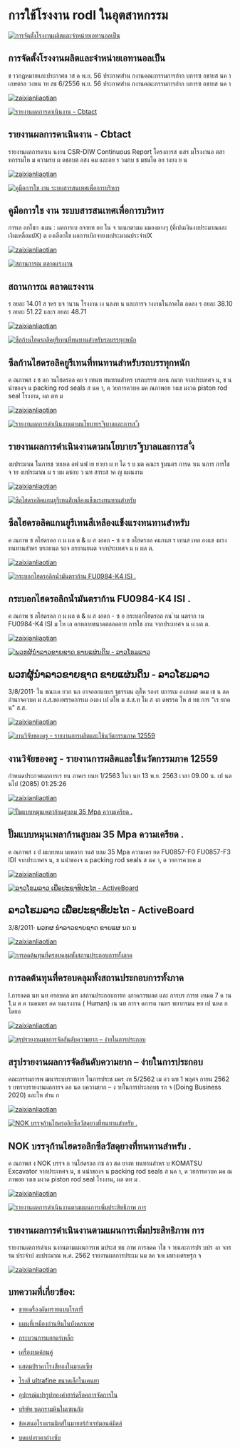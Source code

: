 # การใช้โรงงาน rodl ในอุตสาหกรรม
<a href="https://mnn.zoosnet.net/LR/Chatpre.aspx?id=MNN94995150&p=https://topgrinding.com/" target="_blank">![การจัดตั้งโรงงานผลิตและจำหน่ายเอทานอลเป็น ](https://github.com/technlg/images/blob/main/65.jpg)</a>
## การจัดตั้งโรงงานผลิตและจำหน่ายเอทานอลเป็น 
ข าวกฏหมายและประกาศล าส ด พ.ย. 56 ประกาศสำน กงานคณะกรรมการกำก บการซ อขายส นค าเกษตรล วงหน าท สธ 6/2556 พ.ย. 56 ประกาศสำน กงานคณะกรรมการกำก บการซ อขายส นค า 
<a href="https://mnn.zoosnet.net/LR/Chatpre.aspx?id=MNN94995150&p=https://topgrinding.com/" target="_blank"><img src="https://github.com/technlg/images/raw/main/chat11.jpg" alt="zaixianliaotian"/></a><a href="//whatsapp.shibangsoft.com/WhatsApp.php" ><img src="https://github.com/technlg/images/raw/main/chat11.png" alt=""></a>
<a href="https://mnn.zoosnet.net/LR/Chatpre.aspx?id=MNN94995150&p=https://topgrinding.com/" target="_blank">![รายงานผลการดาเนินงาน - Cbtact](https://github.com/technlg/images/blob/main/3.jpg)</a>
## รายงานผลการดาเนินงาน - Cbtact
รายงานผลการดาเน นงาน CSR-DIW Continuous Report โครงการส งเสร มโรงงานอ ตสาหกรรมให ม ความรบ ผ ดชอบต อสง คม และอย ร วมกบ ช มชนได อย างยง ย น
<a href="https://mnn.zoosnet.net/LR/Chatpre.aspx?id=MNN94995150&p=https://topgrinding.com/" target="_blank"><img src="https://github.com/technlg/images/raw/main/chat11.jpg" alt="zaixianliaotian"/></a><a href="//whatsapp.shibangsoft.com/WhatsApp.php" ><img src="https://github.com/technlg/images/raw/main/chat11.png" alt=""></a>
<a href="https://mnn.zoosnet.net/LR/Chatpre.aspx?id=MNN94995150&p=https://topgrinding.com/" target="_blank">![คูมือการใช งาน ระบบสารสนเทศเพื่อการบริหาร](https://github.com/technlg/images/blob/main/63.jpg)</a>
## คูมือการใช งาน ระบบสารสนเทศเพื่อการบริหาร
การเล อกใชก งเมน : ผลการเบ กจายท อย ใน จ าแนกตามม มมองตางๆ (ที่เปนเงินงบประมาณและเงินเหลื่อมปX) ต องเลือกใช ผลการเบิกจายงบประมาณประจําปX
<a href="https://mnn.zoosnet.net/LR/Chatpre.aspx?id=MNN94995150&p=https://topgrinding.com/" target="_blank"><img src="https://github.com/technlg/images/raw/main/chat11.jpg" alt="zaixianliaotian"/></a><a href="//whatsapp.shibangsoft.com/WhatsApp.php" ><img src="https://github.com/technlg/images/raw/main/chat11.png" alt=""></a>
<a href="https://mnn.zoosnet.net/LR/Chatpre.aspx?id=MNN94995150&p=https://topgrinding.com/" target="_blank">![สถานการณ ตลาดแรงงาน](https://github.com/technlg/images/blob/main/6.jpg)</a>
## สถานการณ ตลาดแรงงาน
ร อยละ 14.01 ส าหร บจ านวน โรงงาน เง นลงท น และการจ างงานในภาคใต ลดลง ร อยละ 38.10 ร อยละ 51.22 และร อยละ 48.71
<a href="https://mnn.zoosnet.net/LR/Chatpre.aspx?id=MNN94995150&p=https://topgrinding.com/" target="_blank"><img src="https://github.com/technlg/images/raw/main/chat11.jpg" alt="zaixianliaotian"/></a><a href="//whatsapp.shibangsoft.com/WhatsApp.php" ><img src="https://github.com/technlg/images/raw/main/chat11.png" alt=""></a>
<a href="https://mnn.zoosnet.net/LR/Chatpre.aspx?id=MNN94995150&p=https://topgrinding.com/" target="_blank">![ซีลก้านไฮดรอลิคยูรีเทนที่ทนทานสำหรับรถบรรทุกหนัก ](https://github.com/technlg/images/blob/main/3.jpg)</a>
## ซีลก้านไฮดรอลิคยูรีเทนที่ทนทานสำหรับรถบรรทุกหนัก 
ค ณภาพส ง ซ ลก านไฮดรอล คย ร เทนท ทนทานสำหร บรถบรรท กหน กมาก จากประเทศจ น, ช นนำของจ น packing rod seals ส นค า, ด วยการควบค มค ณภาพอย างเข มงวด piston rod seal โรงงาน, ผล ตท ม 
<a href="https://mnn.zoosnet.net/LR/Chatpre.aspx?id=MNN94995150&p=https://topgrinding.com/" target="_blank"><img src="https://github.com/technlg/images/raw/main/chat11.jpg" alt="zaixianliaotian"/></a><a href="//whatsapp.shibangsoft.com/WhatsApp.php" ><img src="https://github.com/technlg/images/raw/main/chat11.png" alt=""></a>
<a href="https://mnn.zoosnet.net/LR/Chatpre.aspx?id=MNN94995150&p=https://topgrinding.com/" target="_blank">![รายงานผลการดําเนินงานตามนโยบายร ัฐบาลและการส ั่ง ](https://github.com/technlg/images/blob/main/49.jpg)</a>
## รายงานผลการดําเนินงานตามนโยบายร ัฐบาลและการส ั่ง 
งบประมาณ ในการช วยเหล อฟ นฟ เย ยวยา ผ ท ได ร บ  มต คณะร ฐมนตร การด าเน นการ การใช จ าย งบประมาณ ผ ร บผ ดชอบ ว นท สาระส าค ญ แผนงาน 
<a href="https://mnn.zoosnet.net/LR/Chatpre.aspx?id=MNN94995150&p=https://topgrinding.com/" target="_blank"><img src="https://github.com/technlg/images/raw/main/chat11.jpg" alt="zaixianliaotian"/></a><a href="//whatsapp.shibangsoft.com/WhatsApp.php" ><img src="https://github.com/technlg/images/raw/main/chat11.png" alt=""></a>
<a href="https://mnn.zoosnet.net/LR/Chatpre.aspx?id=MNN94995150&p=https://topgrinding.com/" target="_blank">![ซีลไฮดรอลิคแกนยูรีเทนสีเหลืองแข็งแรงทนทานสำหรับ ](https://github.com/technlg/images/blob/main/43.jpg)</a>
## ซีลไฮดรอลิคแกนยูรีเทนสีเหลืองแข็งแรงทนทานสำหรับ 
ค ณภาพ ซ ลไฮดรอล ก ผ ผล ต & ผ ส งออก - ซ อ ซ ลไฮดรอล คแกนย ร เทนส เหล องแข งแรงทนทานสำหร บรถยนต รถจ กรยานยนต จากประเทศจ น ผ ผล ต.
<a href="https://mnn.zoosnet.net/LR/Chatpre.aspx?id=MNN94995150&p=https://topgrinding.com/" target="_blank"><img src="https://github.com/technlg/images/raw/main/chat11.jpg" alt="zaixianliaotian"/></a><a href="//whatsapp.shibangsoft.com/WhatsApp.php" ><img src="https://github.com/technlg/images/raw/main/chat11.png" alt=""></a>
<a href="https://mnn.zoosnet.net/LR/Chatpre.aspx?id=MNN94995150&p=https://topgrinding.com/" target="_blank">![กระบอกไฮดรอลิกน้ำมันตราก้าน FU0984-K4 ISI .](https://github.com/technlg/images/blob/main/1.jpg)</a>
## กระบอกไฮดรอลิกน้ำมันตราก้าน FU0984-K4 ISI .
ค ณภาพ ซ ลไฮดรอล ก ผ ผล ต & ผ ส งออก - ซ อ กระบอกไฮดรอล กน ำม นตราก าน FU0984-K4 ISI ม ให เล อกหลายขนาดตลอดอาย การใช งาน จากประเทศจ น ผ ผล ต.
<a href="https://mnn.zoosnet.net/LR/Chatpre.aspx?id=MNN94995150&p=https://topgrinding.com/" target="_blank"><img src="https://github.com/technlg/images/raw/main/chat11.jpg" alt="zaixianliaotian"/></a><a href="//whatsapp.shibangsoft.com/WhatsApp.php" ><img src="https://github.com/technlg/images/raw/main/chat11.png" alt=""></a>
<a href="https://mnn.zoosnet.net/LR/Chatpre.aspx?id=MNN94995150&p=https://topgrinding.com/" target="_blank">![ພວກຜູ້ນຳລາວຂາຍຊາດ ຂາຍແຜ່ນດິນ - ລາວໂຮມລາວ ](https://github.com/technlg/images/blob/main/49.jpg)</a>
## ພວກຜູ້ນຳລາວຂາຍຊາດ ຂາຍແຜ່ນດິນ - ລາວໂຮມລາວ 
3/8/2011· ใน ขณะเด ยวก นก อาจออกแบบร ฐธรรมน ญให รองร บการเม องภาคส งคม เช น ลดอำนาจควบค ม ส.ส.ของพรรคการเม องลง เป ดให ม ส.ส.ท ไม ส งก ดพรรค ให ส ทธ การ "เร ยกค น" ส.ส. 
<a href="https://mnn.zoosnet.net/LR/Chatpre.aspx?id=MNN94995150&p=https://topgrinding.com/" target="_blank"><img src="https://github.com/technlg/images/raw/main/chat11.jpg" alt="zaixianliaotian"/></a><a href="//whatsapp.shibangsoft.com/WhatsApp.php" ><img src="https://github.com/technlg/images/raw/main/chat11.png" alt=""></a>
<a href="https://mnn.zoosnet.net/LR/Chatpre.aspx?id=MNN94995150&p=https://topgrinding.com/" target="_blank">![งานวิจัยของครู - รายงานการผลิตและใช้นวัตกรรมภาค 12559](https://github.com/technlg/images/blob/main/27.jpg)</a>
## งานวิจัยของครู - รายงานการผลิตและใช้นวัตกรรมภาค 12559
กำหนดประกาศผลการเร ยน ภาคเร ยนท 1/2563 ในว นท 13 พ.ย. 2563 เวลา 09.00 น. เป นต นไป (2085) 01:25:26
<a href="https://mnn.zoosnet.net/LR/Chatpre.aspx?id=MNN94995150&p=https://topgrinding.com/" target="_blank"><img src="https://github.com/technlg/images/raw/main/chat11.jpg" alt="zaixianliaotian"/></a><a href="//whatsapp.shibangsoft.com/WhatsApp.php" ><img src="https://github.com/technlg/images/raw/main/chat11.png" alt=""></a>
<a href="https://mnn.zoosnet.net/LR/Chatpre.aspx?id=MNN94995150&p=https://topgrinding.com/" target="_blank">![ปั๊มแบบหมุนเพลาก้านสูบลม 35 Mpa ความเครียด .](https://github.com/technlg/images/blob/main/20.jpg)</a>
## ปั๊มแบบหมุนเพลาก้านสูบลม 35 Mpa ความเครียด .
ค ณภาพส ง ป มแบบหม นเพลาก านส บลม 35 Mpa ความเคร ยด FU0857-F0 FU0857-F3 IDI จากประเทศจ น, ช นนำของจ น packing rod seals ส นค า, ด วยการควบค ม 
<a href="https://mnn.zoosnet.net/LR/Chatpre.aspx?id=MNN94995150&p=https://topgrinding.com/" target="_blank"><img src="https://github.com/technlg/images/raw/main/chat11.jpg" alt="zaixianliaotian"/></a><a href="//whatsapp.shibangsoft.com/WhatsApp.php" ><img src="https://github.com/technlg/images/raw/main/chat11.png" alt=""></a>
<a href="https://mnn.zoosnet.net/LR/Chatpre.aspx?id=MNN94995150&p=https://topgrinding.com/" target="_blank">![ລາວໂຮມລາວ ເພື່ອປະຊາທິປະໄຕ - ActiveBoard](https://github.com/technlg/images/blob/main/1.jpg)</a>
## ລາວໂຮມລາວ ເພື່ອປະຊາທິປະໄຕ - ActiveBoard
3/8/2011· ພວກຜ ນຳລາວຂາຍຊາດ ຂາຍແຜ ນດ ນ
<a href="https://mnn.zoosnet.net/LR/Chatpre.aspx?id=MNN94995150&p=https://topgrinding.com/" target="_blank"><img src="https://github.com/technlg/images/raw/main/chat11.jpg" alt="zaixianliaotian"/></a><a href="//whatsapp.shibangsoft.com/WhatsApp.php" ><img src="https://github.com/technlg/images/raw/main/chat11.png" alt=""></a>
<a href="https://mnn.zoosnet.net/LR/Chatpre.aspx?id=MNN94995150&p=https://topgrinding.com/" target="_blank">![การลดต้นทุนที่ครอบคลุมทั้งสถานประกอบการทั้งภาค ](https://github.com/technlg/images/blob/main/35.jpg)</a>
## การลดต้นทุนที่ครอบคลุมทั้งสถานประกอบการทั้งภาค 
I.การลดต นท นท ครอบคล มท งสถานประกอบการท งภาคการผลต และ การบร การท งหมด 7 ด าน 1.ม ต ด านคนหร อด านแรงงาน ( Human) เน นท การจ ดการด านทร พยากรมน ษย เป นหล กโดยถ 
<a href="https://mnn.zoosnet.net/LR/Chatpre.aspx?id=MNN94995150&p=https://topgrinding.com/" target="_blank"><img src="https://github.com/technlg/images/raw/main/chat11.jpg" alt="zaixianliaotian"/></a><a href="//whatsapp.shibangsoft.com/WhatsApp.php" ><img src="https://github.com/technlg/images/raw/main/chat11.png" alt=""></a>
<a href="https://mnn.zoosnet.net/LR/Chatpre.aspx?id=MNN94995150&p=https://topgrinding.com/" target="_blank">![สรุปรายงานผลการจัดอันดับความยาก – ง่ายในการประกอบ ](https://github.com/technlg/images/blob/main/60.jpg)</a>
## สรุปรายงานผลการจัดอันดับความยาก – ง่ายในการประกอบ 
คณะกรรมการพ ฒนาระบบราชการ ในการประช มคร งท 5/2562 เม อว นท 1 พฤศจ กายน 2562 ร บทราบรายงานผลการจ ดอ นด บความยาก – ง ายในการประกอบธ รก จ (Doing Business 2020) และให สำน ก 
<a href="https://mnn.zoosnet.net/LR/Chatpre.aspx?id=MNN94995150&p=https://topgrinding.com/" target="_blank"><img src="https://github.com/technlg/images/raw/main/chat11.jpg" alt="zaixianliaotian"/></a><a href="//whatsapp.shibangsoft.com/WhatsApp.php" ><img src="https://github.com/technlg/images/raw/main/chat11.png" alt=""></a>
<a href="https://mnn.zoosnet.net/LR/Chatpre.aspx?id=MNN94995150&p=https://topgrinding.com/" target="_blank">![NOK บรรจุก้านไฮดรอลิกซีลวัสดุยางที่ทนทานสำหรับ .](https://github.com/technlg/images/blob/main/13.jpg)</a>
## NOK บรรจุก้านไฮดรอลิกซีลวัสดุยางที่ทนทานสำหรับ .
ค ณภาพส ง NOK บรรจ ก านไฮดรอล กซ ลว สด ยางท ทนทานสำหร บ KOMATSU Excavator จากประเทศจ น, ช นนำของจ น packing rod seals ส นค า, ด วยการควบค มค ณภาพอย างเข มงวด piston rod seal โรงงาน, ผล ตท ม .
<a href="https://mnn.zoosnet.net/LR/Chatpre.aspx?id=MNN94995150&p=https://topgrinding.com/" target="_blank"><img src="https://github.com/technlg/images/raw/main/chat11.jpg" alt="zaixianliaotian"/></a><a href="//whatsapp.shibangsoft.com/WhatsApp.php" ><img src="https://github.com/technlg/images/raw/main/chat11.png" alt=""></a>
<a href="https://mnn.zoosnet.net/LR/Chatpre.aspx?id=MNN94995150&p=https://topgrinding.com/" target="_blank">![รายงานผลการดำเนินงานตามแผนการเพิ่มประสิทธิภาพ การ ](https://github.com/technlg/images/blob/main/37.jpg)</a>
## รายงานผลการดำเนินงานตามแผนการเพิ่มประสิทธิภาพ การ 
รายงานผลการดำเน นงานตามแผนการเพ มประส ทธ ภาพ การลดค าใช จ ายและการปร บปร งก จกรรม ประจำป งบประมาณ พ.ศ. 2562 รายงานผลการประเม นม ลค าเพ มทางเศรษฐก จ 
<a href="https://mnn.zoosnet.net/LR/Chatpre.aspx?id=MNN94995150&p=https://topgrinding.com/" target="_blank"><img src="https://github.com/technlg/images/raw/main/chat11.jpg" alt="zaixianliaotian"/></a><a href="//whatsapp.shibangsoft.com/WhatsApp.php" ><img src="https://github.com/technlg/images/raw/main/chat11.png" alt=""></a>
## บทความที่เกี่ยวข้อง:
* [ขายเครื่องคัดทรายแบบโรตารี่](%E0%B8%82%E0%B8%B2%E0%B8%A2%E0%B9%80%E0%B8%84%E0%B8%A3%E0%B8%B7%E0%B9%88%E0%B8%AD%E0%B8%87%E0%B8%84%E0%B8%B1%E0%B8%94%E0%B8%97%E0%B8%A3%E0%B8%B2%E0%B8%A2%E0%B9%81%E0%B8%9A%E0%B8%9A%E0%B9%82%E0%B8%A3%E0%B8%95%E0%B8%B2%E0%B8%A3%E0%B8%B5%E0%B9%88.md)
* [แผนที่เหมืองถ่านหินในบังคลาเทศ](%E0%B9%81%E0%B8%9C%E0%B8%99%E0%B8%97%E0%B8%B5%E0%B9%88%E0%B9%80%E0%B8%AB%E0%B8%A1%E0%B8%B7%E0%B8%AD%E0%B8%87%E0%B8%96%E0%B9%88%E0%B8%B2%E0%B8%99%E0%B8%AB%E0%B8%B4%E0%B8%99%E0%B9%83%E0%B8%99%E0%B8%9A%E0%B8%B1%E0%B8%87%E0%B8%84%E0%B8%A5%E0%B8%B2%E0%B9%80%E0%B8%97%E0%B8%A8.md)
* [กระบวนการแยกแร่เหล็ก](%E0%B8%81%E0%B8%A3%E0%B8%B0%E0%B8%9A%E0%B8%A7%E0%B8%99%E0%B8%81%E0%B8%B2%E0%B8%A3%E0%B9%81%E0%B8%A2%E0%B8%81%E0%B9%81%E0%B8%A3%E0%B9%88%E0%B9%80%E0%B8%AB%E0%B8%A5%E0%B9%87%E0%B8%81.md)
* [เครื่องบดค้อนคู่](%E0%B9%80%E0%B8%84%E0%B8%A3%E0%B8%B7%E0%B9%88%E0%B8%AD%E0%B8%87%E0%B8%9A%E0%B8%94%E0%B8%84%E0%B9%89%E0%B8%AD%E0%B8%99%E0%B8%84%E0%B8%B9%E0%B9%88.md)
* [แสตมป์ราคาโรงสีทองในมาเลเซีย](%E0%B9%81%E0%B8%AA%E0%B8%95%E0%B8%A1%E0%B8%9B%E0%B9%8C%E0%B8%A3%E0%B8%B2%E0%B8%84%E0%B8%B2%E0%B9%82%E0%B8%A3%E0%B8%87%E0%B8%AA%E0%B8%B5%E0%B8%97%E0%B8%AD%E0%B8%87%E0%B9%83%E0%B8%99%E0%B8%A1%E0%B8%B2%E0%B9%80%E0%B8%A5%E0%B9%80%E0%B8%8B%E0%B8%B5%E0%B8%A2.md)
* [โรงสี ultrafine ขนาดเล็กในเคนยา](%E0%B9%82%E0%B8%A3%E0%B8%87%E0%B8%AA%E0%B8%B5%20ultrafine%20%E0%B8%82%E0%B8%99%E0%B8%B2%E0%B8%94%E0%B9%80%E0%B8%A5%E0%B9%87%E0%B8%81%E0%B9%83%E0%B8%99%E0%B9%80%E0%B8%84%E0%B8%99%E0%B8%A2%E0%B8%B2.md)
* [อุปกรณ์แปรรูปทองคำฮาร์ดร็อคการจัดการใน](%E0%B8%AD%E0%B8%B8%E0%B8%9B%E0%B8%81%E0%B8%A3%E0%B8%93%E0%B9%8C%E0%B9%81%E0%B8%9B%E0%B8%A3%E0%B8%A3%E0%B8%B9%E0%B8%9B%E0%B8%97%E0%B8%AD%E0%B8%87%E0%B8%84%E0%B8%B3%E0%B8%AE%E0%B8%B2%E0%B8%A3%E0%B9%8C%E0%B8%94%E0%B8%A3%E0%B9%87%E0%B8%AD%E0%B8%84%E0%B8%81%E0%B8%B2%E0%B8%A3%E0%B8%88%E0%B8%B1%E0%B8%94%E0%B8%81%E0%B8%B2%E0%B8%A3%E0%B9%83%E0%B8%99.md)
* [บริษัท บดกรามหินในเซเนกัล](%E0%B8%9A%E0%B8%A3%E0%B8%B4%E0%B8%A9%E0%B8%B1%E0%B8%97%20%E0%B8%9A%E0%B8%94%E0%B8%81%E0%B8%A3%E0%B8%B2%E0%B8%A1%E0%B8%AB%E0%B8%B4%E0%B8%99%E0%B9%83%E0%B8%99%E0%B9%80%E0%B8%8B%E0%B9%80%E0%B8%99%E0%B8%81%E0%B8%B1%E0%B8%A5.md)
* [ข้อเสนอโรงแรมมิลส์ในมายอร์ก้าเรย์มอนด์มิลล์](%E0%B8%82%E0%B9%89%E0%B8%AD%E0%B9%80%E0%B8%AA%E0%B8%99%E0%B8%AD%E0%B9%82%E0%B8%A3%E0%B8%87%E0%B9%81%E0%B8%A3%E0%B8%A1%E0%B8%A1%E0%B8%B4%E0%B8%A5%E0%B8%AA%E0%B9%8C%E0%B9%83%E0%B8%99%E0%B8%A1%E0%B8%B2%E0%B8%A2%E0%B8%AD%E0%B8%A3%E0%B9%8C%E0%B8%81%E0%B9%89%E0%B8%B2%E0%B9%80%E0%B8%A3%E0%B8%A2%E0%B9%8C%E0%B8%A1%E0%B8%AD%E0%B8%99%E0%B8%94%E0%B9%8C%E0%B8%A1%E0%B8%B4%E0%B8%A5%E0%B8%A5%E0%B9%8C.md)
* [บดแบ่งราคาอ่างซับ](%E0%B8%9A%E0%B8%94%E0%B9%81%E0%B8%9A%E0%B9%88%E0%B8%87%E0%B8%A3%E0%B8%B2%E0%B8%84%E0%B8%B2%E0%B8%AD%E0%B9%88%E0%B8%B2%E0%B8%87%E0%B8%8B%E0%B8%B1%E0%B8%9A.md)
